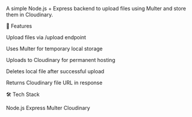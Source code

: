 A simple Node.js + Express backend to upload files using Multer and store them in Cloudinary.


🚀 Features

Upload files via /upload endpoint

Uses Multer for temporary local storage

Uploads to Cloudinary for permanent hosting

Deletes local file after successful upload

Returns Cloudinary file URL in response


🛠 Tech Stack

Node.js
Express
Multer
Cloudinary